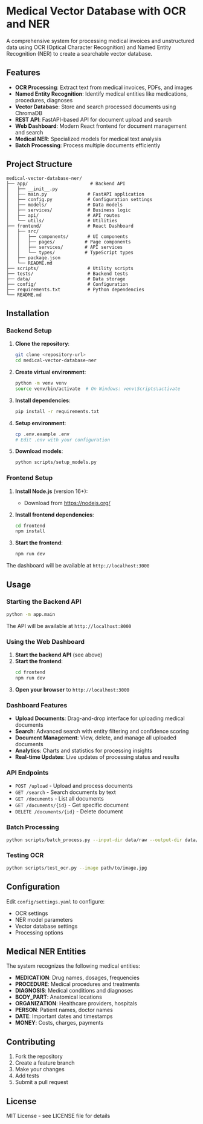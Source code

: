 # Medical Vector Database with OCR and NER

A comprehensive system for processing medical invoices and unstructured data using OCR (Optical Character Recognition) and Named Entity Recognition (NER) to create a searchable vector database.

## Features

- **OCR Processing**: Extract text from medical invoices, PDFs, and images
- **Named Entity Recognition**: Identify medical entities like medications, procedures, diagnoses
- **Vector Database**: Store and search processed documents using ChromaDB
- **REST API**: FastAPI-based API for document upload and search
- **Web Dashboard**: Modern React frontend for document management and search
- **Medical NER**: Specialized models for medical text analysis
- **Batch Processing**: Process multiple documents efficiently

## Project Structure

```
medical-vector-database-ner/
├── app/                       # Backend API
│   ├── __init__.py
│   ├── main.py               # FastAPI application
│   ├── config.py             # Configuration settings
│   ├── models/               # Data models
│   ├── services/             # Business logic
│   ├── api/                  # API routes
│   └── utils/                # Utilities
├── frontend/                 # React Dashboard
│   ├── src/
│   │   ├── components/       # UI components
│   │   ├── pages/           # Page components
│   │   ├── services/        # API services
│   │   └── types/           # TypeScript types
│   ├── package.json
│   └── README.md
├── scripts/                  # Utility scripts
├── tests/                    # Backend tests
├── data/                     # Data storage
├── config/                   # Configuration
├── requirements.txt          # Python dependencies
└── README.md
```

## Installation

### Backend Setup

1. **Clone the repository**:
   ```bash
   git clone <repository-url>
   cd medical-vector-database-ner
   ```

2. **Create virtual environment**:
   ```bash
   python -m venv venv
   source venv/bin/activate  # On Windows: venv\Scripts\activate
   ```

3. **Install dependencies**:
   ```bash
   pip install -r requirements.txt
   ```

4. **Setup environment**:
   ```bash
   cp .env.example .env
   # Edit .env with your configuration
   ```

5. **Download models**:
   ```bash
   python scripts/setup_models.py
   ```

### Frontend Setup

1. **Install Node.js** (version 16+):
   - Download from https://nodejs.org/

2. **Install frontend dependencies**:
   ```bash
   cd frontend
   npm install
   ```

3. **Start the frontend**:
   ```bash
   npm run dev
   ```

The dashboard will be available at `http://localhost:3000`

## Usage

### Starting the Backend API

```bash
python -m app.main
```

The API will be available at `http://localhost:8000`

### Using the Web Dashboard

1. **Start the backend API** (see above)
2. **Start the frontend**:
   ```bash
   cd frontend
   npm run dev
   ```
3. **Open your browser** to `http://localhost:3000`

### Dashboard Features

- **Upload Documents**: Drag-and-drop interface for uploading medical documents
- **Search**: Advanced search with entity filtering and confidence scoring
- **Document Management**: View, delete, and manage all uploaded documents
- **Analytics**: Charts and statistics for processing insights
- **Real-time Updates**: Live updates of processing status and results

### API Endpoints

- `POST /upload` - Upload and process documents
- `GET /search` - Search documents by text
- `GET /documents` - List all documents
- `GET /documents/{id}` - Get specific document
- `DELETE /documents/{id}` - Delete document

### Batch Processing

```bash
python scripts/batch_process.py --input-dir data/raw --output-dir data/processed
```

### Testing OCR

```bash
python scripts/test_ocr.py --image path/to/image.jpg
```

## Configuration

Edit `config/settings.yaml` to configure:
- OCR settings
- NER model parameters
- Vector database settings
- Processing options

## Medical NER Entities

The system recognizes the following medical entities:
- **MEDICATION**: Drug names, dosages, frequencies
- **PROCEDURE**: Medical procedures and treatments
- **DIAGNOSIS**: Medical conditions and diagnoses
- **BODY_PART**: Anatomical locations
- **ORGANIZATION**: Healthcare providers, hospitals
- **PERSON**: Patient names, doctor names
- **DATE**: Important dates and timestamps
- **MONEY**: Costs, charges, payments

## Contributing

1. Fork the repository
2. Create a feature branch
3. Make your changes
4. Add tests
5. Submit a pull request

## License

MIT License - see LICENSE file for details 